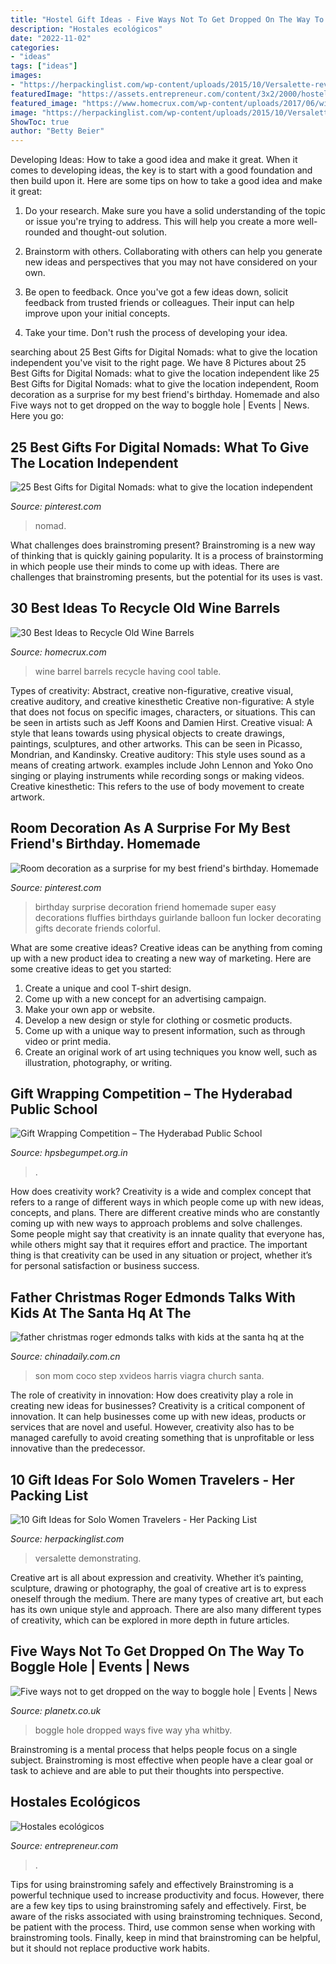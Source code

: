 ```yaml
---
title: "Hostel Gift Ideas - Five Ways Not To Get Dropped On The Way To Boggle Hole"
description: "Hostales ecológicos"
date: "2022-11-02"
categories:
- "ideas"
tags: ["ideas"]
images:
- "https://herpackinglist.com/wp-content/uploads/2015/10/Versalette-review-convertible-clothing-600x400.png"
featuredImage: "https://assets.entrepreneur.com/content/3x2/2000/hostel_ecologico.jpg"
featured_image: "https://www.homecrux.com/wp-content/uploads/2017/06/wine-barrel-bed.jpg"
image: "https://herpackinglist.com/wp-content/uploads/2015/10/Versalette-review-convertible-clothing-600x400.png"
ShowToc: true
author: "Betty Beier"
---
```



Developing Ideas: How to take a good idea and make it great.
When it comes to developing ideas, the key is to start with a good foundation and then build upon it. Here are some tips on how to take a good idea and make it great:
1. Do your research. Make sure you have a solid understanding of the topic or issue you're trying to address. This will help you create a more well-rounded and thought-out solution.

2. Brainstorm with others. Collaborating with others can help you generate new ideas and perspectives that you may not have considered on your own.

3. Be open to feedback. Once you've got a few ideas down, solicit feedback from trusted friends or colleagues. Their input can help improve upon your initial concepts.

4. Take your time. Don't rush the process of developing your idea.

	

		
searching about 25 Best Gifts for Digital Nomads: what to give the location independent you've visit to the right page. We have 8 Pictures about 25 Best Gifts for Digital Nomads: what to give the location independent like 25 Best Gifts for Digital Nomads: what to give the location independent, Room decoration as a surprise for my best friend&#039;s birthday. Homemade and also Five ways not to get dropped on the way to boggle hole | Events | News. Here you go:
		
    
## 25 Best Gifts For Digital Nomads: What To Give The Location Independent

<img loading=lazy src="https://i.pinimg.com/originals/47/0b/d6/470bd61f9f57e0ff1578cae47e6ca576.jpg" onerror="this.onerror=null;this.src='https://tse4.mm.bing.net/th?id=OIP.d3OA9HzUaIW2i76KHF3wFAHaUv&amp;pid=15.1';" alt="25 Best Gifts for Digital Nomads: what to give the location independent">

_Source: pinterest.com_

>nomad. 

	

What challenges does brainstroming present?
Brainstroming is a new way of thinking that is quickly gaining popularity. It is a process of brainstorming in which people use their minds to come up with ideas. There are challenges that brainstroming presents, but the potential for its uses is vast.

    
## 30 Best Ideas To Recycle Old Wine Barrels

<img loading=lazy src="https://www.homecrux.com/wp-content/uploads/2017/06/wine-barrel-bed.jpg" onerror="this.onerror=null;this.src='https://tse3.mm.bing.net/th?id=OIP.0jjKEVaTEicUcHu2oeIYoAHaE7&amp;pid=15.1';" alt="30 Best Ideas to Recycle Old Wine Barrels">

_Source: homecrux.com_

>wine barrel barrels recycle having cool table. 

	

Types of creativity: Abstract, creative non-figurative, creative visual, creative auditory, and creative kinesthetic
Creative non-figurative: A style that does not focus on specific images, characters, or situations. This can be seen in artists such as Jeff Koons and Damien Hirst. Creative visual: A style that leans towards using physical objects to create drawings, paintings, sculptures, and other artworks. This can be seen in Picasso, Mondrian, and Kandinsky. Creative auditory: This style uses sound as a means of creating artwork. examples include John Lennon and Yoko Ono singing or playing instruments while recording songs or making videos. Creative kinesthetic: This refers to the use of body movement to create artwork.

    
## Room Decoration As A Surprise For My Best Friend&#039;s Birthday. Homemade

<img loading=lazy src="https://s-media-cache-ak0.pinimg.com/736x/f0/02/5f/f0025f30c6f2d2fab56fd914c951a682.jpg" onerror="this.onerror=null;this.src='https://tse1.mm.bing.net/th?id=OIP.4VM0D75a_6p4_Cr6tVWZoQHaHa&amp;pid=15.1';" alt="Room decoration as a surprise for my best friend&#039;s birthday. Homemade">

_Source: pinterest.com_

>birthday surprise decoration friend homemade super easy decorations fluffies birthdays guirlande balloon fun locker decorating gifts decorate friends colorful. 

	

What are some creative ideas?
Creative ideas can be anything from coming up with a new product idea to creating a new way of marketing. Here are some creative ideas to get you started: 
1. Create a unique and cool T-shirt design.
2. Come up with a new concept for an advertising campaign.
3. Make your own app or website.
4. Develop a new design or style for clothing or cosmetic products. 
5. Come up with a unique way to present information, such as through video or print media. 
6. Create an original work of art using techniques you know well, such as illustration, photography, or writing.

    
## Gift Wrapping Competition – The Hyderabad Public School

<img loading=lazy src="https://hpsbegumpet.org.in/wp-content/uploads/2019/12/20191102_084359-1024x768.jpg" onerror="this.onerror=null;this.src='https://tse3.mm.bing.net/th?id=OIP.V7dnnrRXMSu6F1xUpGm1ZAHaFj&amp;pid=15.1';" alt="Gift Wrapping Competition – The Hyderabad Public School">

_Source: hpsbegumpet.org.in_

>. 

	

How does creativity work?
Creativity is a wide and complex concept that refers to a range of different ways in which people come up with new ideas, concepts, and plans. There are different creative minds who are constantly coming up with new ways to approach problems and solve challenges. Some people might say that creativity is an innate quality that everyone has, while others might say that it requires effort and practice. The important thing is that creativity can be used in any situation or project, whether it’s for personal satisfaction or business success.

    
## Father Christmas Roger Edmonds Talks With Kids At The Santa Hq At The

<img loading=lazy src="http://www.chinadaily.com.cn/kindle/attachement/jpg/site1/20161208/00221917e13e19b2ee6a26.jpg" onerror="this.onerror=null;this.src='https://tse1.mm.bing.net/th?id=OIP._QnGzLME0m_iKmbzsdkLqAHaFF&amp;pid=15.1';" alt="father christmas roger edmonds talks with kids at the santa hq at the">

_Source: chinadaily.com.cn_

>son mom coco step xvideos harris viagra church santa. 

	

The role of creativity in innovation: How does creativity play a role in creating new ideas for businesses?
Creativity is a critical component of innovation. It can help businesses come up with new ideas, products or services that are novel and useful. However, creativity also has to be managed carefully to avoid creating something that is unprofitable or less innovative than the predecessor.

    
## 10 Gift Ideas For Solo Women Travelers - Her Packing List

<img loading=lazy src="https://herpackinglist.com/wp-content/uploads/2015/10/Versalette-review-convertible-clothing-600x400.png" onerror="this.onerror=null;this.src='https://tse1.mm.bing.net/th?id=OIP.diZB7f56G2XryIVRmUnHkAHaE8&amp;pid=15.1';" alt="10 Gift Ideas for Solo Women Travelers - Her Packing List">

_Source: herpackinglist.com_

>versalette demonstrating. 

	

Creative art is all about expression and creativity. Whether it’s painting, sculpture, drawing or photography, the goal of creative art is to express oneself through the medium. There are many types of creative art, but each has its own unique style and approach. There are also many different types of creativity, which can be explored in more depth in future articles.

    
## Five Ways Not To Get Dropped On The Way To Boggle Hole | Events | News

<img loading=lazy src="http://www.planetx.co.uk/files/px/imagelibrary/blog/boggle_hole_YHA.jpg" onerror="this.onerror=null;this.src='https://tse2.mm.bing.net/th?id=OIP.yVKRzvWDo5YPIHf9a3-4RwHaEC&amp;pid=15.1';" alt="Five ways not to get dropped on the way to boggle hole | Events | News">

_Source: planetx.co.uk_

>boggle hole dropped ways five way yha whitby. 

	

Brainstroming is a mental process that helps people focus on a single subject. Brainstroming is most effective when people have a clear goal or task to achieve and are able to put their thoughts into perspective.

    
## Hostales Ecológicos

<img loading=lazy src="https://assets.entrepreneur.com/content/3x2/2000/hostel_ecologico.jpg" onerror="this.onerror=null;this.src='https://tse3.mm.bing.net/th?id=OIP.JRt-B8PK56-9K8mFDFBqCwHaE8&amp;pid=15.1';" alt="Hostales ecológicos">

_Source: entrepreneur.com_

>. 

	

Tips for using brainstroming safely and effectively
Brainstroming is a powerful technique used to increase productivity and focus. However, there are a few key tips to using brainstroming safely and effectively. First, be aware of the risks associated with using brainstroming techniques. Second, be patient with the process. Third, use common sense when working with brainstroming tools. Finally, keep in mind that brainstroming can be helpful, but it should not replace productive work habits.

